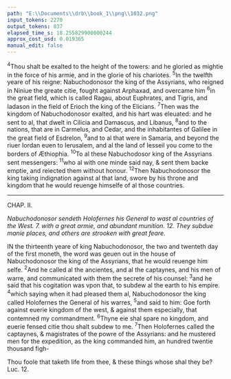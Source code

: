 ```yaml
---
path: "E:\\Documents\\drb\\book_1\\png\\1032.png"
input_tokens: 2270
output_tokens: 837
elapsed_time_s: 18.255829900000244
approx_cost_usd: 0.019365
manual_edit: false
---
```

<sup>4</sup>Thou shalt be exalted to the height of the towers: and he gloried as mightie in the force of his armie, and in the glorie of his chariotes. <sup>5</sup>In the twelfth yeare of his reigne: Nabuchodonosor the king of the Assyrians, who reigned in Niniue the greate citie, fought against Arphaxad, and overcame him <sup>6</sup>in the great field, which is called Ragau, about Euphrates, and Tigris, and Iadason in the field of Erioch the king of the Elicians. <sup>7</sup>Then was the kingdom of Nabuchodonosor exalted, and his hart was eleuated: and he sent to al, that dwelt in Cilicia and Damascus, and Libanus, <sup>8</sup>and to the nations, that are in Carmelus, and Cedar, and the inhabitantes of Galilee in the great field of Esdrelon, <sup>9</sup>and to al that were in Samaria, and beyond the riuer Iordan euen to Ierusalem, and al the land of Iesseil you come to the borders of Æthiophia. <sup>10</sup>To al these Nabuchodosor king of the Assyrians sent messengers: <sup>11</sup>who al with one minde said nay, & sent them backe emptie, and reiected them without honour. <sup>12</sup>Then Nabuchodonosor the king taking indignation against al that land, swore by his throne and kingdom that he would reuenge himselfe of al those countries.

<hr>

CHAP. II.

*Nabuchodonosor sendeth Holofernes his General to wast al countries of the West. 7. with a great armie, and abundant munition. 12. They subdue manie places, and others are strooken with great feare.*

IN the thirteenth yeare of king Nabuchodonosor, the two and twenteth day of the first moneth, the word was geuen out in the house of Nabuchodonosor the king of the Assyrians, that he would reuenge him selfe. <sup>2</sup>And he called al the ancientes, and al the captaynes, and his men of warre, and communicated with them the secrete of his counsel: <sup>3</sup>and he said that his cogitation was vpon that, to subdew al the earth to his empire. <sup>4</sup>which saying when it had pleased them al, Nabuchodonosor the king called Holofernes the General of his warres, <sup>5</sup>and said to him: Goe forth against euerie kingdom of the west, & against them especially, that contemned my commandment. <sup>6</sup>Thyne eie shal spare no kingdom, and euerie fensed citie thou shalt subdew to me. <sup>7</sup>Then Holofernes called the captaynes, & magistrates of the powre of the Assyrians: and he mustered men for the expedition, as the king commanded him, an hundred twentie thousand figh-

[^1]: This cruel commandment was as cruelly put in execution by Holofernes, ch. 3. v. 12.

<aside>Thou foole that taketh life from thee, & these things whose shal they be? Luc. 12.</aside>